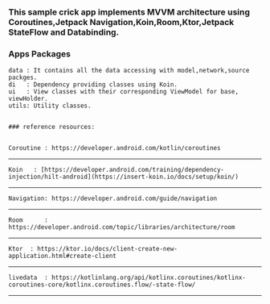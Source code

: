 ### This sample crick app implements MVVM architecture using Coroutines,Jetpack Navigation,Koin,Room,Ktor,Jetpack StateFlow and Databinding.

### Apps Packages 


    data : It contains all the data accessing with model,network,source packges.
    di   : Dependency providing classes using Koin.
    ui   : View classes with their corresponding ViewModel for base, viewHolder.
    utils: Utility classes.


    ### reference resources:


    Coroutine : https://developer.android.com/kotlin/coroutines
***

    Koin   : [https://developer.android.com/training/dependency-injection/hilt-android](https://insert-koin.io/docs/setup/koin/)
***
    Navigation: https://developer.android.com/guide/navigation
***
    Room      : https://developer.android.com/topic/libraries/architecture/room
***
    Ktor  : https://ktor.io/docs/client-create-new-application.html#create-client
***
    livedata  : https://kotlinlang.org/api/kotlinx.coroutines/kotlinx-coroutines-core/kotlinx.coroutines.flow/-state-flow/
***
